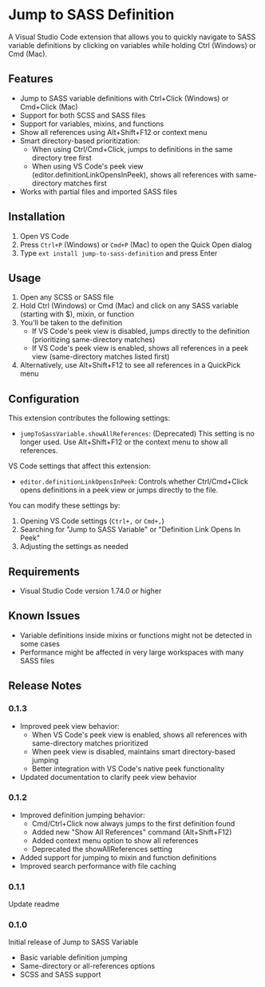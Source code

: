 # Jump to SASS Definition

A Visual Studio Code extension that allows you to quickly navigate to SASS variable definitions by clicking on variables while holding Ctrl (Windows) or Cmd (Mac).

## Features

- Jump to SASS variable definitions with Ctrl+Click (Windows) or Cmd+Click (Mac)
- Support for both SCSS and SASS files
- Support for variables, mixins, and functions
- Show all references using Alt+Shift+F12 or context menu
- Smart directory-based prioritization:
  - When using Ctrl/Cmd+Click, jumps to definitions in the same directory tree first
  - When using VS Code's peek view (editor.definitionLinkOpensInPeek), shows all references with same-directory matches first
- Works with partial files and imported SASS files

## Installation

1. Open VS Code
2. Press `Ctrl+P` (Windows) or `Cmd+P` (Mac) to open the Quick Open dialog
3. Type `ext install jump-to-sass-definition` and press Enter

## Usage

1. Open any SCSS or SASS file
2. Hold Ctrl (Windows) or Cmd (Mac) and click on any SASS variable (starting with $), mixin, or function
3. You'll be taken to the definition
   - If VS Code's peek view is disabled, jumps directly to the definition (prioritizing same-directory matches)
   - If VS Code's peek view is enabled, shows all references in a peek view (same-directory matches listed first)
4. Alternatively, use Alt+Shift+F12 to see all references in a QuickPick menu

## Configuration

This extension contributes the following settings:

* `jumpToSassVariable.showAllReferences`: (Deprecated) This setting is no longer used. Use Alt+Shift+F12 or the context menu to show all references.

VS Code settings that affect this extension:
* `editor.definitionLinkOpensInPeek`: Controls whether Ctrl/Cmd+Click opens definitions in a peek view or jumps directly to the file.

You can modify these settings by:
1. Opening VS Code settings (`Ctrl+,` or `Cmd+,`)
2. Searching for "Jump to SASS Variable" or "Definition Link Opens In Peek"
3. Adjusting the settings as needed

## Requirements

- Visual Studio Code version 1.74.0 or higher

## Known Issues

- Variable definitions inside mixins or functions might not be detected in some cases
- Performance might be affected in very large workspaces with many SASS files

## Release Notes

### 0.1.3

- Improved peek view behavior:
  - When VS Code's peek view is enabled, shows all references with same-directory matches prioritized
  - When peek view is disabled, maintains smart directory-based jumping
  - Better integration with VS Code's native peek functionality
- Updated documentation to clarify peek view behavior

### 0.1.2

- Improved definition jumping behavior:
  - Cmd/Ctrl+Click now always jumps to the first definition found
  - Added new "Show All References" command (Alt+Shift+F12)
  - Added context menu option to show all references
  - Deprecated the showAllReferences setting
- Added support for jumping to mixin and function definitions
- Improved search performance with file caching

### 0.1.1

Update readme

### 0.1.0

Initial release of Jump to SASS Variable
- Basic variable definition jumping
- Same-directory or all-references options
- SCSS and SASS support 